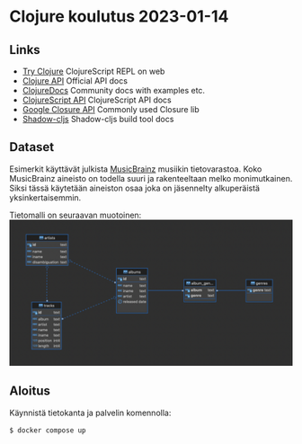 # Clojure koulutus 2023-01-14

## Links

- [Try Clojure](https://tryclojure.org) ClojureScript REPL on web
- [Clojure API](https://clojure.org/api/api) Official API docs
- [ClojureDocs](https://clojuredocs.org) Community docs with examples etc.
- [ClojureScript API](http://cljs.github.io/api/) ClojureScript API docs
- [Google Closure API](https://google.github.io/closure-library/api/) Commonly used Closure lib
- [Shadow-cljs](https://shadow-cljs.github.io/docs/UsersGuide.html) Shadow-cljs build tool docs

## Dataset

Esimerkit käyttävät julkista [MusicBrainz](https://musicbrainz.org) musiikin tietovarastoa.
Koko MusicBrainz aineisto on todella suuri ja rakenteeltaan melko monimutkainen. Siksi
tässä käytetään aineiston osaa joka on jäsennelty alkuperäistä yksinkertaisemmin.

Tietomalli on seuraavan muotoinen:
![](./doc/MusicBrainz-subset-ERD.png)

## Aloitus

Käynnistä tietokanta ja palvelin komennolla:

```bash
$ docker compose up
```
